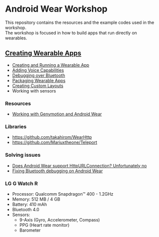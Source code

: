 # Android Wear Workshop
This repository contains the resources and the example codes used in the workshop.  
The workshop is focused in how to build apps that run directly on wearables.  

## [Creating Wearable Apps](http://developer.android.com/training/wearables/apps/index.html)

* [Creating and Running a Wearable App](http://developer.android.com/training/wearables/apps/creating.html)
* [Adding Voice Capabilities](http://developer.android.com/training/wearables/apps/voice.html)
* [Debugging over Bluetooth](http://developer.android.com/training/wearables/apps/bt-debugging.html)
* [Packaging Wearable Apps](http://developer.android.com/training/wearables/apps/packaging.html)
* [Creating Custom Layouts](http://developer.android.com/training/wearables/apps/layouts.html)
* Working with sensors

### Resources
* [Working with Genymotion and Android Wear](http://joelifernandes.com/android/working-genymotion-android-wear/)

### Libraries
* https://github.com/takahirom/WearHttp
* https://github.com/Mariuxtheone/Teleport

### Solving issues
* [Does Android Wear support HttpURLConnection? Unfortunately no](http://stackoverflow.com/questions/24717538/does-android-wear-support-httpurlconnection-getting-eofexception)
* [Fixing Bluetooth debugging on Android Wear](http://melix.github.io/blog/2014/10/android-moto360.html)

### LG G Watch R
* Processor: Qualcomm Snapdragon™ 400 - 1.2GHz
* Memory: 512 MB / 4 GB 
* Battery: 410 mAh
* Bluetooth 4.0
* Sensors:
  * 9-Axis (Gyro, Accelerometer, Compass)
  * PPG (Heart rate monitor)
  * Barometer 
